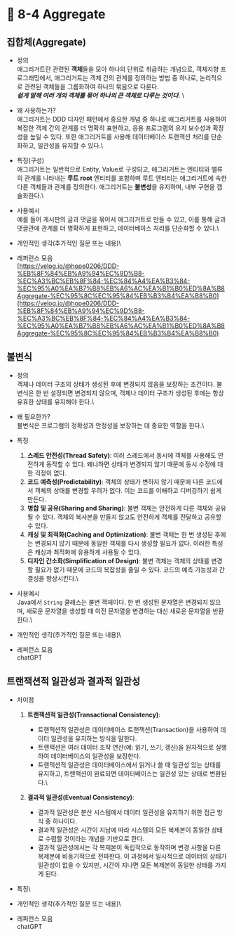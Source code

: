 # 🔸 8-4 Aggregate

## 집합체(Aggregate)

* 정의 \
  애그리거트란 관련된 **객체**들을 모아 하나의 단위로 취급하는 개념으로, 객체지향 프로그래밍에서, 애그리거트는 객체 간의 관계를 정의하는 방법 중 하나로, 논리적으로 관련된 객체들을 그룹화하여 하나의 묶음으로 다룬다.\
  _**쉽게 말해 여러 개의 객체를 묶어 하나의 큰 객체로 다루는 것이다.**_ \

* 왜 사용하는가?\
  애그리거트는 DDD 디자인 패턴에서 중요한 개념 중 하나로 애그리거트를 사용하여 복잡한 객체 간의 관계를 더 명확히 표현하고, 응용 프로그램의 유지 보수성과 확장성을 높일 수 있다. 또한 애그리거트를 사용해 데이터베이스 트랜잭션 처리를 단순화하고, 일관성을 유지할 수 있다.\

* 특징(구성)\
  애그리거트는 일반적으로 Entity, Value로 구성되고, 애그리거트는 엔티티와 밸류의 관계를 나타내는 **루트 root** 엔티티를 포함하며 루트 엔티티는 애그리거트에 속한 다른 객체들과 관계를 정의한다. 애그리거트는 **불변성**을 유지하며, 내부 구현을 캡슐화한다.\

* 사용예시\
  예를 들어 게시판의 글과 댓글을 묶어서 애그리거트로 만들 수 있고, 이를 통해 글과 댓글관에 관계를 더 명확하게 표현하고, 데이터베이스 처리를 단순화할 수 있다.\

* 개인적인 생각(추가적인 질문 또는 내용)\

* 레퍼런스 모음\
  [https://velog.io/@hope0206/DDD-%EB%8F%84%EB%A9%94%EC%9D%B8-%EC%A3%BC%EB%8F%84-%EC%84%A4%EA%B3%84-%EC%95%A0%EA%B7%B8%EB%A6%AC%EA%B1%B0%ED%8A%B8Aggregate-%EC%95%8C%EC%95%84%EB%B3%B4%EA%B8%B0](https://velog.io/@hope0206/DDD-%EB%8F%84%EB%A9%94%EC%9D%B8-%EC%A3%BC%EB%8F%84-%EC%84%A4%EA%B3%84-%EC%95%A0%EA%B7%B8%EB%A6%AC%EA%B1%B0%ED%8A%B8Aggregate-%EC%95%8C%EC%95%84%EB%B3%B4%EA%B8%B0)

## 불변식

* 정의 \
  객체나 데이터 구조의 상태가 생성된 후에 변경되지 않음을 보장하는 조건이다. 불변식은 한 번 설정되면 변경되지 않으며, 객체나 데이터 구조가 생성된 후에는 항상 유효한 상태를 유지해야 한다.\

* 왜 필요한가?\
  불변식은 프로그램의 정확성과 안정성을 보장하는 데 중요한 역할을 한다.\

* 특징
  1. **스레드 안전성(Thread Safety)**: 여러 스레드에서 동시에 객체를 사용해도 안전하게 동작할 수 있다. 왜냐하면 상태가 변경되지 않기 때문에 동시 수정에 대한 걱정이 없다.
  2. **코드 예측성(Predictability)**: 객체의 상태가 변하지 않기 때문에 다른 코드에서 객체의 상태를 변경할 우려가 없다. 이는 코드를 이해하고 디버깅하기 쉽게 만든다.
  3. **병합 및 공유(Sharing and Sharing)**: 불변 객체는 안전하게 다른 객체와 공유될 수 있다. 객체의 복사본을 만들지 않고도 안전하게 객체를 전달하고 공유할 수 있다.
  4. **캐싱 및 최적화(Caching and Optimization)**: 불변 객체는 한 번 생성된 후에는 변경되지 않기 때문에 동일한 객체를 다시 생성할 필요가 없다. 이러한 특성은 캐싱과 최적화에 유용하게 사용될 수 있다.
  5. **디자인 간소화(Simplification of Design)**: 불변 객체는 객체의 상태를 변경할 필요가 없기 때문에 코드의 복잡성을 줄일 수 있다. 코드의 예측 가능성과 간결성을 향상시킨다.\

* 사용예시\
  Java에서 `String` 클래스는 불변 객체이다. 한 번 생성된 문자열은 변경되지 않으며, 새로운 문자열을 생성할 때 이전 문자열을 변경하는 대신 새로운 문자열을 반환한다.\

* 개인적인 생각(추가적인 질문 또는 내용)\

* 레퍼런스 모음\
  chatGPT

## 트랜잭션적 일관성과 결과적 일관성

* 차이점
  1. **트랜잭션적 일관성(Transactional Consistency)**:
     * 트랜잭션적 일관성은 데이터베이스 트랜잭션(Transaction)을 사용하여 데이터 일관성을 유지하는 방식을 말한다.
     * 트랜잭션은 여러 데이터 조작 연산(예: 읽기, 쓰기, 갱신)을 원자적으로 실행하여 데이터베이스의 일관성을 보장한다.
     * 트랜잭션적 일관성은 데이터베이스에서 읽거나 쓸 때 일관성 있는 상태를 유지하고, 트랜잭션이 완료되면 데이터베이스는 일관성 있는 상태로 변환된다.\

  2. **결과적 일관성(Eventual Consistency)**:
     * 결과적 일관성은 분산 시스템에서 데이터 일관성을 유지하기 위한 접근 방식 중 하나이다.
     * 결과적 일관성은 시간이 지남에 따라 시스템의 모든 복제본이 동일한 상태로 수렴할 것이라는 개념을 기반으로 한다.
     * 결과적 일관성에서는 각 복제본이 독립적으로 동작하며 변경 사항을 다른 복제본에 비동기적으로 전파한다. 이 과정에서 일시적으로 데이터의 상태가 일관성이 없을 수 있지만, 시간이 지나면 모든 복제본이 동일한 상태를 가지게 된다.
* 특징\

* 개인적인 생각(추가적인 질문 또는 내용)\

* 레퍼런스 모음\
  chatGPT

